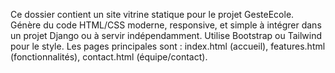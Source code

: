 <!-- Use this file to provide workspace-specific custom instructions to Copilot. For more details, visit https://code.visualstudio.com/docs/copilot/copilot-customization#_use-a-githubcopilotinstructionsmd-file -->

Ce dossier contient un site vitrine statique pour le projet GesteEcole. Génère du code HTML/CSS moderne, responsive, et simple à intégrer dans un projet Django ou à servir indépendamment. Utilise Bootstrap ou Tailwind pour le style. Les pages principales sont : index.html (accueil), features.html (fonctionnalités), contact.html (équipe/contact).
